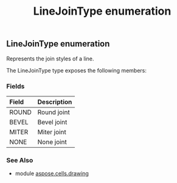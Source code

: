 ﻿---
title: LineJoinType enumeration
second_title: Aspose.Cells for Python via .NET API References
description: 
type: docs
weight: 940
url: /aspose.cells.drawing/linejointype/
is_root: false
---

## LineJoinType enumeration

Represents the join styles of a line.



The LineJoinType type exposes the following members:

### Fields
| Field | Description |
| :- | :- |
| ROUND | Round joint |
| BEVEL | Bevel joint |
| MITER | Miter joint |
| NONE | None joint |



### See Also
* module [aspose.cells.drawing](..)
